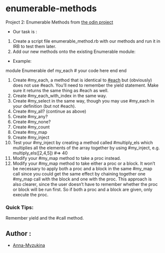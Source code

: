 # enumerable-methods
Project 2: Enumerable Methods from [the odin project](https://www.theodinproject.com/courses/ruby-programming/lessons/advanced-building-blocks?ref=lnav#assignment-2)
* Our task is :
1. Create a script file enumerable_method.rb with our methods and run it in IRB to test them later.
1. Add our new methods onto the existing Enumerable module:
*  Example:

  module Enumerable
    def my_each
      # your code here
    end
  end

1. Create #my_each, a method that is identical to [#each](https://ruby-doc.org/core-2.6.4/Array.html#method-i-each) but (obviously) does not use #each. You’ll need to remember the yield statement. Make sure it returns the same thing as #each as well.
1. Create #my_each_with_index in the same way.
1. Create #my_select in the same way, though you may use #my_each in your definition (but not #each).
1. Create #my_all? (continue as above)
1. Create #my_any?
1. Create #my_none?
1. Create #my_count
1. Create #my_map
1. Create #my_inject
1. Test your #my_inject by creating a method called #multiply_els which multiplies all the elements of the array together by using #my_inject, e.g. multiply_els([2,4,5]) #=> 40
1. Modify your #my_map method to take a proc instead.
1. Modify your #my_map method to take either a proc or a block. It won’t be necessary to apply both a proc and a block in the same #my_map call since you could get the same effect by chaining together one #my_map call with the block and one with the proc. This approach is also clearer, since the user doesn’t have to remember whether the proc or block will be run first. So if both a proc and a block are given, only execute the proc.

### Quick Tips:

Remember yield and the #call method.

## Author :
*  [Anna-Myzukina](https://github.com/Anna-Myzukina)

